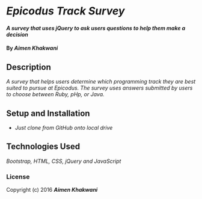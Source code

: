 # _Epicodus Track Survey_

#### _A survey that uses jQuery to ask users questions to help them make a decision_

#### By _**Aimen Khakwani**_

## Description

_A survey that helps users determine which programming track they are best suited to pursue at Epicodus. The survey uses answers submitted by users to choose between Ruby, pHp, or Java._

## Setup and Installation

* _Just clone from GitHub onto local drive_

## Technologies Used

_Bootstrap, HTML, CSS, jQuery and JavaScript_

### License

Copyright (c) 2016 **_Aimen Khakwani_**
